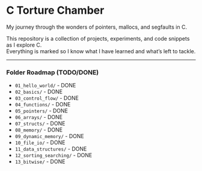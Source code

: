 # C Torture Chamber

My journey through the wonders of pointers, mallocs, and segfaults in C.

This repository is a collection of projects, experiments, and code snippets as I explore C.  
Everything is marked so I know what I have learned and what’s left to tackle.

---

### Folder Roadmap (TODO/DONE)

- `01_hello_world/` - DONE
- `02_basics/` - DONE
- `03_control_flow/` - DONE
- `04_functions/` - DONE
- `05_pointers/` - DONE
- `06_arrays/` - DONE
- `07_structs/` - DONE
- `08_memory/` - DONE
- `09_dynamic_memory/` - DONE
- `10_file_io/` - DONE
- `11_data_structures/` - DONE
- `12_sorting_searching/` - DONE
- `13_bitwise/` - DONE